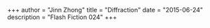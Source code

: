 +++
author = "Jinn Zhong"
title = "Diffraction"
date = "2015-06-24"
description = "Flash Fiction 024"
+++
